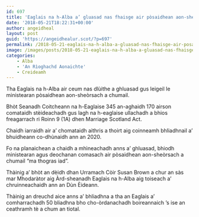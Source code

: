 ```yaml
---
id: 697
title: 'Eaglais na h-Alba a’ gluasad nas fhaisge air pòsaidhean aon-sheòrsach'
date: '2018-05-21T18:22:31+00:00'
author: angeidheal
layout: post
guid: 'https://angeidhealur.scot/?p=697'
permalink: /2018-05-21-eaglais-na-h-alba-a-gluasad-nas-fhaisge-air-posaidhean-aon-sheorsach/
image: /images/posts/2018-05-21-eaglais-na-h-alba-a-gluasad-nas-fhaisge-air-posaidhean-aon-sheorsach.webp
categories:
    - Alba
    - 'An Rìoghachd Aonaichte'
    - Creideamh
---
```


Tha Eaglais na h-Alba air ceum nas dlùithe a ghluasad gus leigeil le ministearan pòsaidhean aon-sheòrsach a chumail.

Bhòt Seanadh Coitcheann na h-Eaglaise 345 an-aghaidh 170 airson comataidh stèideachadh gus lagh na h-eaglaise ullachadh a bhios freagarrach ri Roinn 9 (1A) dhen Marriage Scotland Act.

Chaidh iarraidh air a’ chomataidh aithris a thoirt aig coinneamh bhliadhnail a’ bhuidheann co-dhùnaidh ann an 2020.

Fo na planaichean a chaidh a mhìneachadh anns a’ ghluasad, bhiodh ministearan agus deochanan comasach air pòsaidhean aon-sheòrsach a chumail “ma thogras iad”.

Thàinig a’ bhòt an dèidh dhan Urramach Còir Susan Brown a chur an sàs mar Mhodaràtor aig Àrd-sheanadh Eaglais na h-Alba aig toiseach a’ chruinneachaidh ann an Dùn Èideann.

Thàinig an dreuchd aice anns a’ bhliadhna a tha an Eaglais a’ comharrachadh 50 bliadhna bho cho-òrdanachadh boireannaich ’s ise an ceathramh tè a chum an tiotal.
